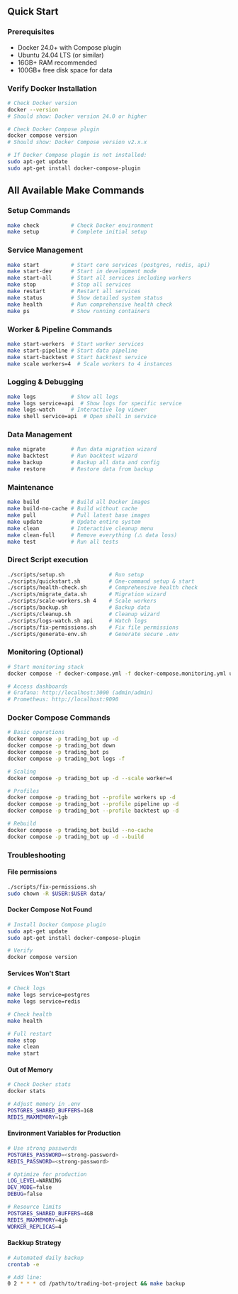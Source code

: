 ## Quick Start

### Prerequisites

- Docker 24.0+ with Compose plugin
- Ubuntu 24.04 LTS (or similar)
- 16GB+ RAM recommended
- 100GB+ free disk space for data

### Verify Docker Installation
```bash
# Check Docker version
docker --version
# Should show: Docker version 24.0 or higher

# Check Docker Compose plugin
docker compose version
# Should show: Docker Compose version v2.x.x

# If Docker Compose plugin is not installed:
sudo apt-get update
sudo apt-get install docker-compose-plugin
```


## All Available Make Commands

### Setup Commands
```bash
make check          # Check Docker environment
make setup          # Complete initial setup
```
### Service Management
```bash
make start          # Start core services (postgres, redis, api)
make start-dev      # Start in development mode
make start-all      # Start all services including workers
make stop           # Stop all services
make restart        # Restart all services
make status         # Show detailed system status
make health         # Run comprehensive health check
make ps             # Show running containers
```
### Worker & Pipeline Commands
```bash
make start-workers  # Start worker services
make start-pipeline # Start data pipeline
make start-backtest # Start backtest service
make scale workers=4  # Scale workers to 4 instances
```
### Logging & Debugging
```bash
make logs           # Show all logs
make logs service=api  # Show logs for specific service
make logs-watch     # Interactive log viewer
make shell service=api  # Open shell in service
```
### Data Management
```bash
make migrate        # Run data migration wizard
make backtest       # Run backtest wizard
make backup         # Backup all data and config
make restore        # Restore data from backup
```
### Maintenance
```bash
make build          # Build all Docker images
make build-no-cache # Build without cache
make pull           # Pull latest base images
make update         # Update entire system
make clean          # Interactive cleanup menu
make clean-full     # Remove everything (⚠️ data loss)
make test           # Run all tests
```
### Direct Script execution
```bash
./scripts/setup.sh              # Run setup
./scripts/quickstart.sh         # One-command setup & start
./scripts/health-check.sh       # Comprehensive health check
./scripts/migrate_data.sh       # Migration wizard
./scripts/scale-workers.sh 4    # Scale workers
./scripts/backup.sh             # Backup data
./scripts/cleanup.sh            # Cleanup wizard
./scripts/logs-watch.sh api     # Watch logs
./scripts/fix-permissions.sh    # Fix file permissions
./scripts/generate-env.sh       # Generate secure .env
```
### Monitoring (Optional)
```bash
# Start monitoring stack
docker compose -f docker-compose.yml -f docker-compose.monitoring.yml up -d

# Access dashboards
# Grafana: http://localhost:3000 (admin/admin)
# Prometheus: http://localhost:9090
```
### Docker Compose Commands
```bash
# Basic operations
docker compose -p trading_bot up -d
docker compose -p trading_bot down
docker compose -p trading_bot ps
docker compose -p trading_bot logs -f

# Scaling
docker compose -p trading_bot up -d --scale worker=4

# Profiles
docker compose -p trading_bot --profile workers up -d
docker compose -p trading_bot --profile pipeline up -d
docker compose -p trading_bot --profile backtest up -d

# Rebuild
docker compose -p trading_bot build --no-cache
docker compose -p trading_bot up -d --build
```
### Troubleshooting
#### File permissions
```bash
./scripts/fix-permissions.sh
sudo chown -R $USER:$USER data/
```
#### Docker Compose Not Found
```bash
# Install Docker Compose plugin
sudo apt-get update
sudo apt-get install docker-compose-plugin

# Verify
docker compose version
```
#### Services Won't Start
```bash
# Check logs
make logs service=postgres
make logs service=redis

# Check health
make health

# Full restart
make stop
make clean
make start
```
#### Out of Memory
```bash
# Check Docker stats
docker stats

# Adjust memory in .env
POSTGRES_SHARED_BUFFERS=1GB
REDIS_MAXMEMORY=1gb
```
#### Environment Variables for Production
```bash
# Use strong passwords
POSTGRES_PASSWORD=<strong-password>
REDIS_PASSWORD=<strong-password>

# Optimize for production
LOG_LEVEL=WARNING
DEV_MODE=false
DEBUG=false

# Resource limits
POSTGRES_SHARED_BUFFERS=4GB
REDIS_MAXMEMORY=4gb
WORKER_REPLICAS=4
```
#### Backkup Strategy
```bash
# Automated daily backup
crontab -e

# Add line:
0 2 * * * cd /path/to/trading-bot-project && make backup
```